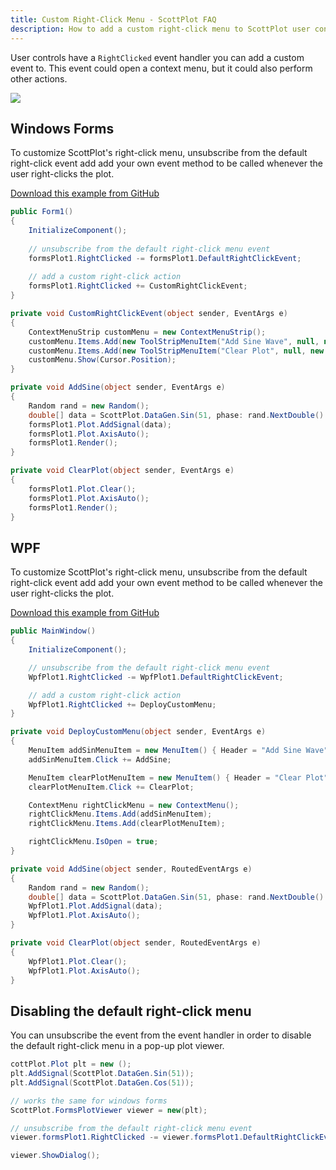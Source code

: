 ```yaml
---
title: Custom Right-Click Menu - ScottPlot FAQ
description: How to add a custom right-click menu to ScottPlot user controls
---
```


User controls have a `RightClicked` event handler you can add a custom event to. This event could open a context menu, but it could also perform other actions.

<div class='text-center'>

![](right-click-menu.gif)

</div>

## Windows Forms

To customize ScottPlot's right-click menu, unsubscribe from the default right-click event add add your own event method to be called whenever the user right-clicks the plot. 

[Download this example from GitHub](https://github.com/ScottPlot/Website/tree/main/src/faq/right-click-menu/src/)

```cs
public Form1()
{
    InitializeComponent();
    
    // unsubscribe from the default right-click menu event
    formsPlot1.RightClicked -= formsPlot1.DefaultRightClickEvent;
    
    // add a custom right-click action
    formsPlot1.RightClicked += CustomRightClickEvent;
}

private void CustomRightClickEvent(object sender, EventArgs e)
{
    ContextMenuStrip customMenu = new ContextMenuStrip();
    customMenu.Items.Add(new ToolStripMenuItem("Add Sine Wave", null, new EventHandler(AddSine)));
    customMenu.Items.Add(new ToolStripMenuItem("Clear Plot", null, new EventHandler(ClearPlot)));
    customMenu.Show(Cursor.Position);
}

private void AddSine(object sender, EventArgs e)
{
    Random rand = new Random();
    double[] data = ScottPlot.DataGen.Sin(51, phase: rand.NextDouble() * 1000);
    formsPlot1.Plot.AddSignal(data);
    formsPlot1.Plot.AxisAuto();
    formsPlot1.Render();
}

private void ClearPlot(object sender, EventArgs e)
{
    formsPlot1.Plot.Clear();
    formsPlot1.Plot.AxisAuto();
    formsPlot1.Render();
}
```

## WPF

To customize ScottPlot's right-click menu, unsubscribe from the default right-click event add add your own event method to be called whenever the user right-clicks the plot. 

[Download this example from GitHub](https://github.com/ScottPlot/Website/tree/main/src/faq/right-click-menu/src/)

```cs
public MainWindow()
{
    InitializeComponent();

    // unsubscribe from the default right-click menu event
    WpfPlot1.RightClicked -= WpfPlot1.DefaultRightClickEvent;

    // add a custom right-click action
    WpfPlot1.RightClicked += DeployCustomMenu;
}

private void DeployCustomMenu(object sender, EventArgs e)
{
    MenuItem addSinMenuItem = new MenuItem() { Header = "Add Sine Wave" };
    addSinMenuItem.Click += AddSine;

    MenuItem clearPlotMenuItem = new MenuItem() { Header = "Clear Plot" };
    clearPlotMenuItem.Click += ClearPlot;

    ContextMenu rightClickMenu = new ContextMenu();
    rightClickMenu.Items.Add(addSinMenuItem);
    rightClickMenu.Items.Add(clearPlotMenuItem);

    rightClickMenu.IsOpen = true;
}

private void AddSine(object sender, RoutedEventArgs e)
{
    Random rand = new Random();
    double[] data = ScottPlot.DataGen.Sin(51, phase: rand.NextDouble() * 1000);
    WpfPlot1.Plot.AddSignal(data);
    WpfPlot1.Plot.AxisAuto();
}

private void ClearPlot(object sender, RoutedEventArgs e)
{
    WpfPlot1.Plot.Clear();
    WpfPlot1.Plot.AxisAuto();
}
```

## Disabling the default right-click menu

You can unsubscribe the event from the event handler in order to disable the default right-click menu in a pop-up plot viewer.  
```cs
cottPlot.Plot plt = new ();
plt.AddSignal(ScottPlot.DataGen.Sin(51));
plt.AddSignal(ScottPlot.DataGen.Cos(51));

// works the same for windows forms
ScottPlot.FormsPlotViewer viewer = new(plt);

// unsubscribe from the default right-click menu event
viewer.formsPlot1.RightClicked -= viewer.formsPlot1.DefaultRightClickEvent;

viewer.ShowDialog();
```